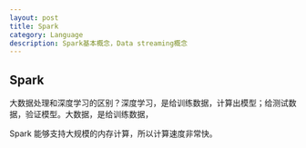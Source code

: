 ```yaml
---
layout: post
title: Spark
category: Language
description: Spark基本概念，Data streaming概念
---
```


## Spark

大数据处理和深度学习的区别？深度学习，是给训练数据，计算出模型；给测试数据，验证模型。大数据，是给训练数据，

Spark 能够支持大规模的内存计算，所以计算速度非常快。
